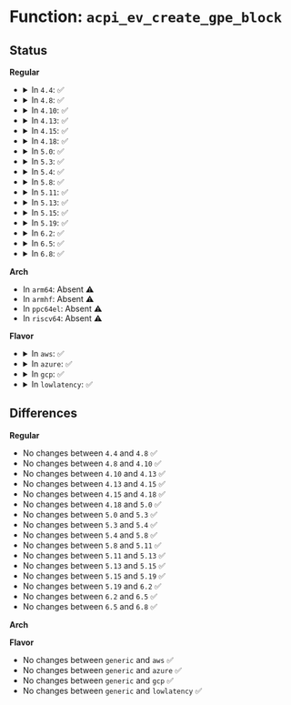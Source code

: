 # Function: <code>acpi_ev_create_gpe_block</code>

## Status
<b>Regular</b>
<ul>
<li>
<details>
<summary>In <code>4.4</code>: ✅</summary>

```c
acpi_status acpi_ev_create_gpe_block(struct acpi_namespace_node *gpe_device, u64 address, u8 space_id, u32 register_count, u16 gpe_block_base_number, u32 interrupt_number, struct acpi_gpe_block_info **return_gpe_block);
```

**Collision:** Unique Global

**Inline:** No

**Transformation:** False

**Instances:**

```
In drivers/acpi/acpica/evgpeblk.c (ffffffff814906d2)
Location: drivers/acpi/acpica/evgpeblk.c:332
Inline: False
Direct callers:
  - drivers/acpi/acpica/evgpeinit.c:acpi_ev_gpe_initialize
  - drivers/acpi/acpica/evgpeinit.c:acpi_ev_gpe_initialize
```
**Symbols:**

```
ffffffff814906d2-ffffffff814909ce: acpi_ev_create_gpe_block (STB_GLOBAL)
```
</details>
</li>
<li>
<details>
<summary>In <code>4.8</code>: ✅</summary>

```c
acpi_status acpi_ev_create_gpe_block(struct acpi_namespace_node *gpe_device, u64 address, u8 space_id, u32 register_count, u16 gpe_block_base_number, u32 interrupt_number, struct acpi_gpe_block_info **return_gpe_block);
```

**Collision:** Unique Global

**Inline:** No

**Transformation:** False

**Instances:**

```
In drivers/acpi/acpica/evgpeblk.c (ffffffff814df4c3)
Location: drivers/acpi/acpica/evgpeblk.c:333
Inline: False
Direct callers:
  - drivers/acpi/acpica/evgpeinit.c:acpi_ev_gpe_initialize
  - drivers/acpi/acpica/evgpeinit.c:acpi_ev_gpe_initialize
```
**Symbols:**

```
ffffffff814df4c3-ffffffff814df7ac: acpi_ev_create_gpe_block (STB_GLOBAL)
```
</details>
</li>
<li>
<details>
<summary>In <code>4.10</code>: ✅</summary>

```c
acpi_status acpi_ev_create_gpe_block(struct acpi_namespace_node *gpe_device, u64 address, u8 space_id, u32 register_count, u16 gpe_block_base_number, u32 interrupt_number, struct acpi_gpe_block_info **return_gpe_block);
```

**Collision:** Unique Global

**Inline:** No

**Transformation:** False

**Instances:**

```
In drivers/acpi/acpica/evgpeblk.c (ffffffff81501e2a)
Location: drivers/acpi/acpica/evgpeblk.c:333
Inline: False
Direct callers:
  - drivers/acpi/acpica/evgpeinit.c:acpi_ev_gpe_initialize
  - drivers/acpi/acpica/evgpeinit.c:acpi_ev_gpe_initialize
```
**Symbols:**

```
ffffffff81501e2a-ffffffff81502113: acpi_ev_create_gpe_block (STB_GLOBAL)
```
</details>
</li>
<li>
<details>
<summary>In <code>4.13</code>: ✅</summary>

```c
acpi_status acpi_ev_create_gpe_block(struct acpi_namespace_node *gpe_device, u64 address, u8 space_id, u32 register_count, u16 gpe_block_base_number, u32 interrupt_number, struct acpi_gpe_block_info **return_gpe_block);
```

**Collision:** Unique Global

**Inline:** No

**Transformation:** False

**Instances:**

```
In drivers/acpi/acpica/evgpeblk.c (ffffffff81512306)
Location: drivers/acpi/acpica/evgpeblk.c:333
Inline: False
Direct callers:
  - drivers/acpi/acpica/evgpeinit.c:acpi_ev_gpe_initialize
  - drivers/acpi/acpica/evgpeinit.c:acpi_ev_gpe_initialize
```
**Symbols:**

```
ffffffff81512306-ffffffff815125f0: acpi_ev_create_gpe_block (STB_GLOBAL)
```
</details>
</li>
<li>
<details>
<summary>In <code>4.15</code>: ✅</summary>

```c
acpi_status acpi_ev_create_gpe_block(struct acpi_namespace_node *gpe_device, u64 address, u8 space_id, u32 register_count, u16 gpe_block_base_number, u32 interrupt_number, struct acpi_gpe_block_info **return_gpe_block);
```

**Collision:** Unique Global

**Inline:** No

**Transformation:** False

**Instances:**

```
In drivers/acpi/acpica/evgpeblk.c (ffffffff8155a410)
Location: drivers/acpi/acpica/evgpeblk.c:333
Inline: False
Direct callers:
  - drivers/acpi/acpica/evgpeinit.c:acpi_ev_gpe_initialize
  - drivers/acpi/acpica/evgpeinit.c:acpi_ev_gpe_initialize
```
**Symbols:**

```
ffffffff8155a410-ffffffff8155a92d: acpi_ev_create_gpe_block (STB_GLOBAL)
```
</details>
</li>
<li>
<details>
<summary>In <code>4.18</code>: ✅</summary>

```c
acpi_status acpi_ev_create_gpe_block(struct acpi_namespace_node *gpe_device, u64 address, u8 space_id, u32 register_count, u16 gpe_block_base_number, u32 interrupt_number, struct acpi_gpe_block_info **return_gpe_block);
```

**Collision:** Unique Global

**Inline:** No

**Transformation:** False

**Instances:**

```
In drivers/acpi/acpica/evgpeblk.c (ffffffff81590fb6)
Location: drivers/acpi/acpica/evgpeblk.c:299
Inline: False
Direct callers:
  - drivers/acpi/acpica/evgpeinit.c:acpi_ev_gpe_initialize
  - drivers/acpi/acpica/evgpeinit.c:acpi_ev_gpe_initialize
```
**Symbols:**

```
ffffffff81590fb6-ffffffff815914c6: acpi_ev_create_gpe_block (STB_GLOBAL)
```
</details>
</li>
<li>
<details>
<summary>In <code>5.0</code>: ✅</summary>

```c
acpi_status acpi_ev_create_gpe_block(struct acpi_namespace_node *gpe_device, u64 address, u8 space_id, u32 register_count, u16 gpe_block_base_number, u32 interrupt_number, struct acpi_gpe_block_info **return_gpe_block);
```

**Collision:** Unique Global

**Inline:** No

**Transformation:** False

**Instances:**

```
In drivers/acpi/acpica/evgpeblk.c (ffffffff815a9661)
Location: drivers/acpi/acpica/evgpeblk.c:299
Inline: False
Direct callers:
  - drivers/acpi/acpica/evgpeinit.c:acpi_ev_gpe_initialize
  - drivers/acpi/acpica/evgpeinit.c:acpi_ev_gpe_initialize
```
**Symbols:**

```
ffffffff815a9661-ffffffff815a9b69: acpi_ev_create_gpe_block (STB_GLOBAL)
```
</details>
</li>
<li>
<details>
<summary>In <code>5.3</code>: ✅</summary>

```c
acpi_status acpi_ev_create_gpe_block(struct acpi_namespace_node *gpe_device, u64 address, u8 space_id, u32 register_count, u16 gpe_block_base_number, u32 interrupt_number, struct acpi_gpe_block_info **return_gpe_block);
```

**Collision:** Unique Global

**Inline:** No

**Transformation:** False

**Instances:**

```
In drivers/acpi/acpica/evgpeblk.c (ffffffff815dae0d)
Location: drivers/acpi/acpica/evgpeblk.c:299
Inline: False
Direct callers:
  - drivers/acpi/acpica/evgpeinit.c:acpi_ev_gpe_initialize
  - drivers/acpi/acpica/evgpeinit.c:acpi_ev_gpe_initialize
```
**Symbols:**

```
ffffffff815dae0d-ffffffff815db33c: acpi_ev_create_gpe_block (STB_GLOBAL)
```
</details>
</li>
<li>
<details>
<summary>In <code>5.4</code>: ✅</summary>

```c
acpi_status acpi_ev_create_gpe_block(struct acpi_namespace_node *gpe_device, u64 address, u8 space_id, u32 register_count, u16 gpe_block_base_number, u32 interrupt_number, struct acpi_gpe_block_info **return_gpe_block);
```

**Collision:** Unique Global

**Inline:** No

**Transformation:** False

**Instances:**

```
In drivers/acpi/acpica/evgpeblk.c (ffffffff815fc14d)
Location: drivers/acpi/acpica/evgpeblk.c:299
Inline: False
Direct callers:
  - drivers/acpi/acpica/evgpeinit.c:acpi_ev_gpe_initialize
  - drivers/acpi/acpica/evgpeinit.c:acpi_ev_gpe_initialize
```
**Symbols:**

```
ffffffff815fc14d-ffffffff815fc67c: acpi_ev_create_gpe_block (STB_GLOBAL)
```
</details>
</li>
<li>
<details>
<summary>In <code>5.8</code>: ✅</summary>

```c
acpi_status acpi_ev_create_gpe_block(struct acpi_namespace_node *gpe_device, u64 address, u8 space_id, u32 register_count, u16 gpe_block_base_number, u32 interrupt_number, struct acpi_gpe_block_info **return_gpe_block);
```

**Collision:** Unique Global

**Inline:** No

**Transformation:** False

**Instances:**

```
In drivers/acpi/acpica/evgpeblk.c (ffffffff816a85b0)
Location: drivers/acpi/acpica/evgpeblk.c:302
Inline: False
Direct callers:
  - drivers/acpi/acpica/evgpeinit.c:acpi_ev_gpe_initialize
  - drivers/acpi/acpica/evgpeinit.c:acpi_ev_gpe_initialize
  - drivers/acpi/acpica/evxfgpe.c:acpi_install_gpe_block
```
**Symbols:**

```
ffffffff816a85b0-ffffffff816a882c: acpi_ev_create_gpe_block (STB_GLOBAL)
```
</details>
</li>
<li>
<details>
<summary>In <code>5.11</code>: ✅</summary>

```c
acpi_status acpi_ev_create_gpe_block(struct acpi_namespace_node *gpe_device, u64 address, u8 space_id, u32 register_count, u16 gpe_block_base_number, u32 interrupt_number, struct acpi_gpe_block_info **return_gpe_block);
```

**Collision:** Unique Global

**Inline:** No

**Transformation:** False

**Instances:**

```
In drivers/acpi/acpica/evgpeblk.c (ffffffff816c5d8a)
Location: drivers/acpi/acpica/evgpeblk.c:296
Inline: False
Direct callers:
  - drivers/acpi/acpica/evgpeinit.c:acpi_ev_gpe_initialize
  - drivers/acpi/acpica/evgpeinit.c:acpi_ev_gpe_initialize
  - drivers/acpi/acpica/evxfgpe.c:acpi_install_gpe_block
```
**Symbols:**

```
ffffffff816c5d8a-ffffffff816c60a2: acpi_ev_create_gpe_block (STB_GLOBAL)
```
</details>
</li>
<li>
<details>
<summary>In <code>5.13</code>: ✅</summary>

```c
acpi_status acpi_ev_create_gpe_block(struct acpi_namespace_node *gpe_device, u64 address, u8 space_id, u32 register_count, u16 gpe_block_base_number, u32 interrupt_number, struct acpi_gpe_block_info **return_gpe_block);
```

**Collision:** Unique Global

**Inline:** No

**Transformation:** False

**Instances:**

```
In drivers/acpi/acpica/evgpeblk.c (ffffffff816a7cf4)
Location: drivers/acpi/acpica/evgpeblk.c:296
Inline: False
Direct callers:
  - drivers/acpi/acpica/evgpeinit.c:acpi_ev_gpe_initialize
  - drivers/acpi/acpica/evgpeinit.c:acpi_ev_gpe_initialize
  - drivers/acpi/acpica/evxfgpe.c:acpi_install_gpe_block
```
**Symbols:**

```
ffffffff816a7cf4-ffffffff816a80d5: acpi_ev_create_gpe_block (STB_GLOBAL)
```
</details>
</li>
<li>
<details>
<summary>In <code>5.15</code>: ✅</summary>

```c
acpi_status acpi_ev_create_gpe_block(struct acpi_namespace_node *gpe_device, u64 address, u8 space_id, u32 register_count, u16 gpe_block_base_number, u32 interrupt_number, struct acpi_gpe_block_info **return_gpe_block);
```

**Collision:** Unique Global

**Inline:** No

**Transformation:** False

**Instances:**

```
In drivers/acpi/acpica/evgpeblk.c (ffffffff8171e93b)
Location: drivers/acpi/acpica/evgpeblk.c:296
Inline: False
Direct callers:
  - drivers/acpi/acpica/evgpeinit.c:acpi_ev_gpe_initialize
  - drivers/acpi/acpica/evgpeinit.c:acpi_ev_gpe_initialize
  - drivers/acpi/acpica/evxfgpe.c:acpi_install_gpe_block
```
**Symbols:**

```
ffffffff8171e93b-ffffffff8171ed1c: acpi_ev_create_gpe_block (STB_GLOBAL)
```
</details>
</li>
<li>
<details>
<summary>In <code>5.19</code>: ✅</summary>

```c
acpi_status acpi_ev_create_gpe_block(struct acpi_namespace_node *gpe_device, u64 address, u8 space_id, u32 register_count, u16 gpe_block_base_number, u32 interrupt_number, struct acpi_gpe_block_info **return_gpe_block);
```

**Collision:** Unique Global

**Inline:** No

**Transformation:** False

**Instances:**

```
In drivers/acpi/acpica/evgpeblk.c (ffffffff8184ea40)
Location: drivers/acpi/acpica/evgpeblk.c:296
Inline: False
Direct callers:
  - drivers/acpi/acpica/evgpeinit.c:acpi_ev_gpe_initialize
  - drivers/acpi/acpica/evgpeinit.c:acpi_ev_gpe_initialize
  - drivers/acpi/acpica/evxfgpe.c:acpi_install_gpe_block
```
**Symbols:**

```
ffffffff8184ea40-ffffffff8184ee35: acpi_ev_create_gpe_block (STB_GLOBAL)
```
</details>
</li>
<li>
<details>
<summary>In <code>6.2</code>: ✅</summary>

```c
acpi_status acpi_ev_create_gpe_block(struct acpi_namespace_node *gpe_device, u64 address, u8 space_id, u32 register_count, u16 gpe_block_base_number, u32 interrupt_number, struct acpi_gpe_block_info **return_gpe_block);
```

**Collision:** Unique Global

**Inline:** No

**Transformation:** False

**Instances:**

```
In drivers/acpi/acpica/evgpeblk.c (ffffffff819880c0)
Location: drivers/acpi/acpica/evgpeblk.c:296
Inline: False
Direct callers:
  - drivers/acpi/acpica/evgpeinit.c:acpi_ev_gpe_initialize
  - drivers/acpi/acpica/evgpeinit.c:acpi_ev_gpe_initialize
  - drivers/acpi/acpica/evgpeinit.c:acpi_ev_gpe_initialize
  - drivers/acpi/acpica/evxfgpe.c:acpi_install_gpe_block
```
**Symbols:**

```
ffffffff819880c0-ffffffff81988564: acpi_ev_create_gpe_block (STB_GLOBAL)
```
</details>
</li>
<li>
<details>
<summary>In <code>6.5</code>: ✅</summary>

```c
acpi_status acpi_ev_create_gpe_block(struct acpi_namespace_node *gpe_device, u64 address, u8 space_id, u32 register_count, u16 gpe_block_base_number, u32 interrupt_number, struct acpi_gpe_block_info **return_gpe_block);
```

**Collision:** Unique Global

**Inline:** No

**Transformation:** False

**Instances:**

```
In drivers/acpi/acpica/evgpeblk.c (ffffffff819ceb00)
Location: drivers/acpi/acpica/evgpeblk.c:296
Inline: False
Direct callers:
  - drivers/acpi/acpica/evgpeinit.c:acpi_ev_gpe_initialize
  - drivers/acpi/acpica/evgpeinit.c:acpi_ev_gpe_initialize
  - drivers/acpi/acpica/evgpeinit.c:acpi_ev_gpe_initialize
  - drivers/acpi/acpica/evxfgpe.c:acpi_install_gpe_block
```
**Symbols:**

```
ffffffff819ceb00-ffffffff819cefa4: acpi_ev_create_gpe_block (STB_GLOBAL)
```
</details>
</li>
<li>
<details>
<summary>In <code>6.8</code>: ✅</summary>

```c
acpi_status acpi_ev_create_gpe_block(struct acpi_namespace_node *gpe_device, u64 address, u8 space_id, u32 register_count, u16 gpe_block_base_number, u32 interrupt_number, struct acpi_gpe_block_info **return_gpe_block);
```

**Collision:** Unique Global

**Inline:** No

**Transformation:** False

**Instances:**

```
In drivers/acpi/acpica/evgpeblk.c (ffffffff81a195d0)
Location: drivers/acpi/acpica/evgpeblk.c:296
Inline: False
Direct callers:
  - drivers/acpi/acpica/evgpeinit.c:acpi_ev_gpe_initialize
  - drivers/acpi/acpica/evgpeinit.c:acpi_ev_gpe_initialize
  - drivers/acpi/acpica/evgpeinit.c:acpi_ev_gpe_initialize
  - drivers/acpi/acpica/evxfgpe.c:acpi_install_gpe_block
```
**Symbols:**

```
ffffffff81a195d0-ffffffff81a19aa3: acpi_ev_create_gpe_block (STB_GLOBAL)
```
</details>
</li>
</ul>
<b>Arch</b>
<ul>
<li>
In <code>arm64</code>: Absent ⚠️
</li>
<li>
In <code>armhf</code>: Absent ⚠️
</li>
<li>
In <code>ppc64el</code>: Absent ⚠️
</li>
<li>
In <code>riscv64</code>: Absent ⚠️
</li>
</ul>
<b>Flavor</b>
<ul>
<li>
<details>
<summary>In <code>aws</code>: ✅</summary>

```c
acpi_status acpi_ev_create_gpe_block(struct acpi_namespace_node *gpe_device, u64 address, u8 space_id, u32 register_count, u16 gpe_block_base_number, u32 interrupt_number, struct acpi_gpe_block_info **return_gpe_block);
```

**Collision:** Unique Global

**Inline:** No

**Transformation:** False

**Instances:**

```
In drivers/acpi/acpica/evgpeblk.c (ffffffff815e5fb1)
Location: drivers/acpi/acpica/evgpeblk.c:299
Inline: False
Direct callers:
  - drivers/acpi/acpica/evgpeinit.c:acpi_ev_gpe_initialize
  - drivers/acpi/acpica/evgpeinit.c:acpi_ev_gpe_initialize
```
**Symbols:**

```
ffffffff815e5fb1-ffffffff815e629c: acpi_ev_create_gpe_block (STB_GLOBAL)
```
</details>
</li>
<li>
<details>
<summary>In <code>azure</code>: ✅</summary>

```c
acpi_status acpi_ev_create_gpe_block(struct acpi_namespace_node *gpe_device, u64 address, u8 space_id, u32 register_count, u16 gpe_block_base_number, u32 interrupt_number, struct acpi_gpe_block_info **return_gpe_block);
```

**Collision:** Unique Global

**Inline:** No

**Transformation:** False

**Instances:**

```
In drivers/acpi/acpica/evgpeblk.c (ffffffff815d160e)
Location: drivers/acpi/acpica/evgpeblk.c:299
Inline: False
Direct callers:
  - drivers/acpi/acpica/evgpeinit.c:acpi_ev_gpe_initialize
  - drivers/acpi/acpica/evgpeinit.c:acpi_ev_gpe_initialize
```
**Symbols:**

```
ffffffff815d160e-ffffffff815d18f9: acpi_ev_create_gpe_block (STB_GLOBAL)
```
</details>
</li>
<li>
<details>
<summary>In <code>gcp</code>: ✅</summary>

```c
acpi_status acpi_ev_create_gpe_block(struct acpi_namespace_node *gpe_device, u64 address, u8 space_id, u32 register_count, u16 gpe_block_base_number, u32 interrupt_number, struct acpi_gpe_block_info **return_gpe_block);
```

**Collision:** Unique Global

**Inline:** No

**Transformation:** False

**Instances:**

```
In drivers/acpi/acpica/evgpeblk.c (ffffffff815f042d)
Location: drivers/acpi/acpica/evgpeblk.c:299
Inline: False
Direct callers:
  - drivers/acpi/acpica/evgpeinit.c:acpi_ev_gpe_initialize
  - drivers/acpi/acpica/evgpeinit.c:acpi_ev_gpe_initialize
```
**Symbols:**

```
ffffffff815f042d-ffffffff815f095c: acpi_ev_create_gpe_block (STB_GLOBAL)
```
</details>
</li>
<li>
<details>
<summary>In <code>lowlatency</code>: ✅</summary>

```c
acpi_status acpi_ev_create_gpe_block(struct acpi_namespace_node *gpe_device, u64 address, u8 space_id, u32 register_count, u16 gpe_block_base_number, u32 interrupt_number, struct acpi_gpe_block_info **return_gpe_block);
```

**Collision:** Unique Global

**Inline:** No

**Transformation:** False

**Instances:**

```
In drivers/acpi/acpica/evgpeblk.c (ffffffff8160a2dd)
Location: drivers/acpi/acpica/evgpeblk.c:299
Inline: False
Direct callers:
  - drivers/acpi/acpica/evgpeinit.c:acpi_ev_gpe_initialize
  - drivers/acpi/acpica/evgpeinit.c:acpi_ev_gpe_initialize
```
**Symbols:**

```
ffffffff8160a2dd-ffffffff8160a80c: acpi_ev_create_gpe_block (STB_GLOBAL)
```
</details>
</li>
</ul>

## Differences
<b>Regular</b>
<ul>
<li>
No changes between <code>4.4</code> and <code>4.8</code> ✅
</li>
<li>
No changes between <code>4.8</code> and <code>4.10</code> ✅
</li>
<li>
No changes between <code>4.10</code> and <code>4.13</code> ✅
</li>
<li>
No changes between <code>4.13</code> and <code>4.15</code> ✅
</li>
<li>
No changes between <code>4.15</code> and <code>4.18</code> ✅
</li>
<li>
No changes between <code>4.18</code> and <code>5.0</code> ✅
</li>
<li>
No changes between <code>5.0</code> and <code>5.3</code> ✅
</li>
<li>
No changes between <code>5.3</code> and <code>5.4</code> ✅
</li>
<li>
No changes between <code>5.4</code> and <code>5.8</code> ✅
</li>
<li>
No changes between <code>5.8</code> and <code>5.11</code> ✅
</li>
<li>
No changes between <code>5.11</code> and <code>5.13</code> ✅
</li>
<li>
No changes between <code>5.13</code> and <code>5.15</code> ✅
</li>
<li>
No changes between <code>5.15</code> and <code>5.19</code> ✅
</li>
<li>
No changes between <code>5.19</code> and <code>6.2</code> ✅
</li>
<li>
No changes between <code>6.2</code> and <code>6.5</code> ✅
</li>
<li>
No changes between <code>6.5</code> and <code>6.8</code> ✅
</li>
</ul>
<b>Arch</b>
<ul>
</ul>
<b>Flavor</b>
<ul>
<li>
No changes between <code>generic</code> and <code>aws</code> ✅
</li>
<li>
No changes between <code>generic</code> and <code>azure</code> ✅
</li>
<li>
No changes between <code>generic</code> and <code>gcp</code> ✅
</li>
<li>
No changes between <code>generic</code> and <code>lowlatency</code> ✅
</li>
</ul>
